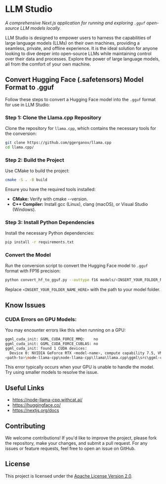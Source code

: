 # LLM Studio

*A comprehensive Next.js application for running and exploring `.gguf` open-source LLM models locally.*

LLM Studio is designed to empower users to harness the capabilities of large language models (LLMs) on their own machines, providing a seamless, private, and offline experience. It is the ideal solution for anyone looking to dive deeper into open-source LLMs while maintaining control over their data and processes. Explore the power of large language models, all from the comfort of your own machine.

## Convert Hugging Face (.safetensors) Model Format to .gguf

Follow these steps to convert a Hugging Face model into the `.gguf` format for use in LLM Studio:

### Step 1: Clone the Llama.cpp Repository

Clone the repository for `llama.cpp`, which contains the necessary tools for the conversion:

```bash
git clone https://github.com/ggerganov/llama.cpp
cd llama.cpp/
```

### Step 2: Build the Project

Use CMake to build the project:

```bash
cmake -S . -B build
```

Ensure you have the required tools installed:

- **CMake:** Verify with cmake --version.
- **C++ Compiler:** Install gcc (Linux), clang (macOS), or Visual Studio (Windows).


### Step 3: Install Python Dependencies

Install the necessary Python dependencies:

```bash
pip install -r requirements.txt
```

### Convert the Model

Run the conversion script to convert the Hugging Face model to `.gguf` format with FP16 precision:

```bash
python convert_hf_to_gguf.py --outtype f16 models/<INSERT_YOUR_FOLDER_NAME_HERE>
```

Replace `<INSERT_YOUR_FOLDER_NAME_HERE>` with the path to your model folder.

## Know Issues

### CUDA Errors on GPU Models:

You may encounter errors like this when running on a GPU:

```bash
ggml_cuda_init: GGML_CUDA_FORCE_MMQ:    no
ggml_cuda_init: GGML_CUDA_FORCE_CUBLAS: no
ggml_cuda_init: found 1 CUDA devices:
  Device 0: NVIDIA GeForce RTX <model-name>, compute capability 7.5, VMM: yes
<path-to>\node-llama-cpp\node-llama-cpp\llama\llama.cpp\ggml\src\ggml-cuda\ggml-cuda.cu:70: CUDA error
```

This error typically occurs when your GPU is unable to handle the model. Try using smaller models to resolve the issue.

## Useful Links

- https://node-llama-cpp.withcat.ai/
- https://huggingface.co/
- https://nextjs.org/docs

## Contributing

We welcome contributions! If you'd like to improve the project, please fork the repository, make your changes, and submit a pull request. For any issues or feature requests, feel free to open an issue on GitHub.

## License

This project is licensed under the [Apache License Version 2.0](https://www.apache.org/licenses/).